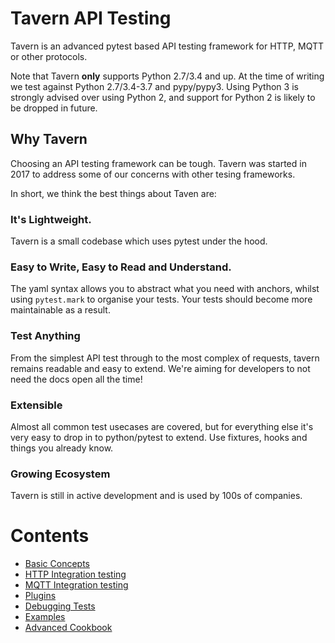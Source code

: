 
# Tavern API Testing

Tavern is an advanced pytest based API testing framework for HTTP, MQTT or other protocols.

Note that Tavern **only** supports Python 2.7/3.4 and up. At the time of writing we
test against Python 2.7/3.4-3.7 and pypy/pypy3. Using Python 3 is strongly
advised over using Python 2, and support for Python 2 is likely to be dropped in
future.

## Why Tavern

Choosing an API testing framework can be tough. Tavern was started in 2017 to address some of our concerns with other tesing frameworks.

In short, we think the best things about Taven are:

### It's Lightweight.
Tavern is a small codebase which uses pytest under the hood.

### Easy to Write, Easy to Read and Understand.
The yaml syntax allows you to abstract what you need with anchors, whilst using `pytest.mark` to organise your tests. Your tests should become more maintainable as a result.

### Test Anything
From the simplest API test through to the most complex of requests, tavern remains readable and easy to extend. We're aiming for developers to not need the docs open all the time!

### Extensible
Almost all common test usecases are covered, but for everything else it's very easy to drop in to python/pytest to extend. Use fixtures, hooks and things you already know.

### Growing Ecosystem
Tavern is still in active development and is used by 100s of companies.

# Contents

* [Basic Concepts](basics.md)
* [HTTP Integration testing](http.md)
* [MQTT Integration testing](mqtt.md)
* [Plugins](plugins.md)
* [Debugging Tests](debugging.md)
* [Examples](examples.md)
* [Advanced Cookbook](cookbook.md)

